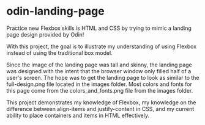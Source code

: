 # odin-landing-page
Practice new Flexbox skills is HTML and CSS by trying to mimic a landing page design provided by Odin!

With this project, the goal is to illustrate my understanding of using Flexbox instead of using the traditional box model.

Since the image of the landing page was tall and skinny, the landing page was designed with the intent that the browser window only filled half of a user's screen. The hope was to get the landing page to look as similar to the full-design.png file located in the images folder. Most colors and fonts for this page come from the colors_and_fonts.png file from the images folder.

This project demonstrates my knowledge of Flexbox, my knowledge on the difference between align-items and justify-content in CSS, and my current ability to place containers and items in HTML effectively.
